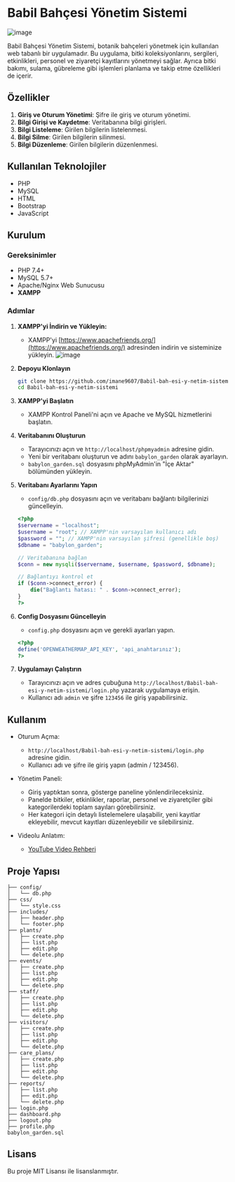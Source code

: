 # Babil Bahçesi Yönetim Sistemi

![image](https://github.com/imane9607/Babil-bah-esi-y-netim-sistemi/assets/168463900/01032cf9-9705-47b4-a10f-8c99a08ee2a6)

Babil Bahçesi Yönetim Sistemi, botanik bahçeleri yönetmek için kullanılan web tabanlı bir uygulamadır. Bu uygulama, bitki koleksiyonlarını, sergileri, etkinlikleri, personel ve ziyaretçi kayıtlarını yönetmeyi sağlar. Ayrıca bitki bakımı, sulama, gübreleme gibi işlemleri planlama ve takip etme özellikleri de içerir.

## Özellikler

1. **Giriş ve Oturum Yönetimi**: Şifre ile giriş ve oturum yönetimi.
2. **Bilgi Girişi ve Kaydetme**: Veritabanına bilgi girişleri.
3. **Bilgi Listeleme**: Girilen bilgilerin listelenmesi.
4. **Bilgi Silme**: Girilen bilgilerin silinmesi.
5. **Bilgi Düzenleme**: Girilen bilgilerin düzenlenmesi.

## Kullanılan Teknolojiler

- PHP
- MySQL
- HTML
- Bootstrap
- JavaScript

## Kurulum

### Gereksinimler

- PHP 7.4+
- MySQL 5.7+
- Apache/Nginx Web Sunucusu
- **XAMPP**

### Adımlar

1. **XAMPP'yi İndirin ve Yükleyin:** 
   - XAMPP'yi [https://www.apachefriends.org/](https://www.apachefriends.org/) adresinden indirin ve sisteminize yükleyin.
![image](https://github.com/imane9607/Babil-bah-esi-y-netim-sistemi/assets/168463900/e480d3e6-5758-4428-9c70-e5998332736f)

2. **Depoyu Klonlayın**
   ```sh
   git clone https://github.com/imane9607/Babil-bah-esi-y-netim-sistemi.git
   cd Babil-bah-esi-y-netim-sistemi
   ```

3. **XAMPP'yi Başlatın**
   - XAMPP Kontrol Paneli'ni açın ve Apache ve MySQL hizmetlerini başlatın.

4. **Veritabanını Oluşturun**
   - Tarayıcınızı açın ve `http://localhost/phpmyadmin` adresine gidin.
   - Yeni bir veritabanı oluşturun ve adını `babylon_garden` olarak ayarlayın.
   - `babylon_garden.sql` dosyasını phpMyAdmin'in "İçe Aktar" bölümünden yükleyin.

5. **Veritabanı Ayarlarını Yapın**
   - `config/db.php` dosyasını açın ve veritabanı bağlantı bilgilerinizi güncelleyin.

   ```php
   <?php
   $servername = "localhost";
   $username = "root"; // XAMPP'nin varsayılan kullanıcı adı
   $password = ""; // XAMPP'nin varsayılan şifresi (genellikle boş)
   $dbname = "babylon_garden";

   // Veritabanına bağlan
   $conn = new mysqli($servername, $username, $password, $dbname);

   // Bağlantıyı kontrol et
   if ($conn->connect_error) {
       die("Bağlantı hatası: " . $conn->connect_error);
   }
   ?>
   ```

6. **Config Dosyasını Güncelleyin**
   - `config.php` dosyasını açın ve gerekli ayarları yapın.

   ```php
   <?php
   define('OPENWEATHERMAP_API_KEY', 'api_anahtarınız');
   ?>
   ```

7. **Uygulamayı Çalıştırın**
   - Tarayıcınızı açın ve adres çubuğuna `http://localhost/Babil-bah-esi-y-netim-sistemi/login.php` yazarak uygulamaya erişin.
   - Kullanıcı adı `admin` ve şifre `123456` ile giriş yapabilirsiniz.

## Kullanım

- Oturum Açma:
  - `http://localhost/Babil-bah-esi-y-netim-sistemi/login.php` adresine gidin.
  - Kullanıcı adı ve şifre ile giriş yapın (admin / 123456).

- Yönetim Paneli:
  - Giriş yaptıktan sonra, gösterge paneline yönlendirileceksiniz.
  - Panelde bitkiler, etkinlikler, raporlar, personel ve ziyaretçiler gibi kategorilerdeki toplam sayıları görebilirsiniz.
  - Her kategori için detaylı listelemelere ulaşabilir, yeni kayıtlar ekleyebilir, mevcut kayıtları düzenleyebilir ve silebilirsiniz.

- Videolu Anlatım:
  - [YouTube Video Rehberi](https://youtu.be/rKPQWK8492w)

## Proje Yapısı

```plaintext
├── config/
│   └── db.php
├── css/
│   └── style.css
├── includes/
│   ├── header.php
│   └── footer.php
├── plants/
│   ├── create.php
│   ├── list.php
│   ├── edit.php
│   └── delete.php
├── events/
│   ├── create.php
│   ├── list.php
│   ├── edit.php
│   └── delete.php
├── staff/
│   ├── create.php
│   ├── list.php
│   ├── edit.php
│   └── delete.php
├── visitors/
│   ├── create.php
│   ├── list.php
│   ├── edit.php
│   └── delete.php
├── care_plans/
│   ├── create.php
│   ├── list.php
│   ├── edit.php
│   └── delete.php
├── reports/
│   ├── list.php
│   ├── edit.php
│   └── delete.php
├── login.php
├── dashboard.php
├── logout.php
├── profile.php
babylon_garden.sql
```

## Lisans

Bu proje MIT Lisansı ile lisanslanmıştır.
